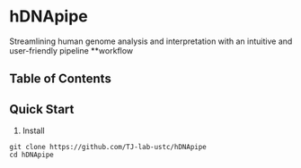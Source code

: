 # hDNApipe
Streamlining human genome analysis and interpretation with an intuitive and user-friendly pipeline
**workflow

## Table of Contents


## Quick Start
1. Install
```
git clone https://github.com/TJ-lab-ustc/hDNApipe
cd hDNApipe

```

